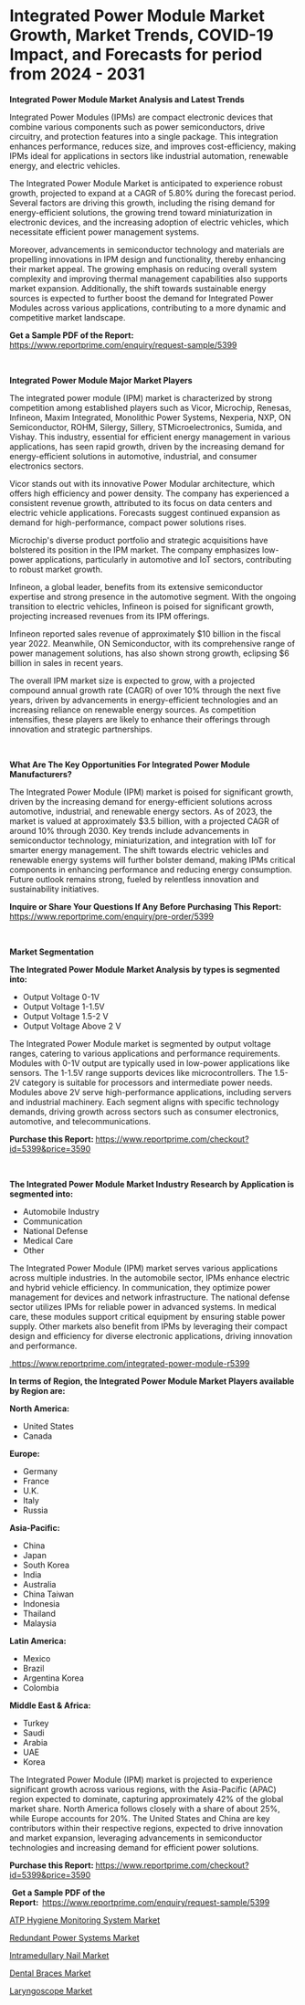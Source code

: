 <p><h1>Integrated Power Module Market Growth, Market Trends, COVID-19 Impact, and Forecasts for period from 2024 - 2031</h1></p><p><strong>Integrated Power Module Market Analysis and Latest Trends</strong></p>
<p><p>Integrated Power Modules (IPMs) are compact electronic devices that combine various components such as power semiconductors, drive circuitry, and protection features into a single package. This integration enhances performance, reduces size, and improves cost-efficiency, making IPMs ideal for applications in sectors like industrial automation, renewable energy, and electric vehicles.</p><p>The Integrated Power Module Market is anticipated to experience robust growth, projected to expand at a CAGR of 5.80% during the forecast period. Several factors are driving this growth, including the rising demand for energy-efficient solutions, the growing trend toward miniaturization in electronic devices, and the increasing adoption of electric vehicles, which necessitate efficient power management systems. </p><p>Moreover, advancements in semiconductor technology and materials are propelling innovations in IPM design and functionality, thereby enhancing their market appeal. The growing emphasis on reducing overall system complexity and improving thermal management capabilities also supports market expansion. Additionally, the shift towards sustainable energy sources is expected to further boost the demand for Integrated Power Modules across various applications, contributing to a more dynamic and competitive market landscape.</p></p>
<p><strong>Get a Sample PDF of the Report:&nbsp;</strong> <a href="https://www.reportprime.com/enquiry/request-sample/5399">https://www.reportprime.com/enquiry/request-sample/5399</a></p>
<p>&nbsp;</p>
<p><strong>Integrated Power Module Major Market Players</strong></p>
<p><p>The integrated power module (IPM) market is characterized by strong competition among established players such as Vicor, Microchip, Renesas, Infineon, Maxim Integrated, Monolithic Power Systems, Nexperia, NXP, ON Semiconductor, ROHM, Silergy, Sillery, STMicroelectronics, Sumida, and Vishay. This industry, essential for efficient energy management in various applications, has seen rapid growth, driven by the increasing demand for energy-efficient solutions in automotive, industrial, and consumer electronics sectors.</p><p>Vicor stands out with its innovative Power Modular architecture, which offers high efficiency and power density. The company has experienced a consistent revenue growth, attributed to its focus on data centers and electric vehicle applications. Forecasts suggest continued expansion as demand for high-performance, compact power solutions rises.</p><p>Microchip's diverse product portfolio and strategic acquisitions have bolstered its position in the IPM market. The company emphasizes low-power applications, particularly in automotive and IoT sectors, contributing to robust market growth.</p><p>Infineon, a global leader, benefits from its extensive semiconductor expertise and strong presence in the automotive segment. With the ongoing transition to electric vehicles, Infineon is poised for significant growth, projecting increased revenues from its IPM offerings.</p><p>Infineon reported sales revenue of approximately $10 billion in the fiscal year 2022. Meanwhile, ON Semiconductor, with its comprehensive range of power management solutions, has also shown strong growth, eclipsing $6 billion in sales in recent years.</p><p>The overall IPM market size is expected to grow, with a projected compound annual growth rate (CAGR) of over 10% through the next five years, driven by advancements in energy-efficient technologies and an increasing reliance on renewable energy sources. As competition intensifies, these players are likely to enhance their offerings through innovation and strategic partnerships.</p></p>
<p>&nbsp;</p>
<p><strong>What Are The Key Opportunities For Integrated Power Module Manufacturers?</strong></p>
<p><p>The Integrated Power Module (IPM) market is poised for significant growth, driven by the increasing demand for energy-efficient solutions across automotive, industrial, and renewable energy sectors. As of 2023, the market is valued at approximately $3.5 billion, with a projected CAGR of around 10% through 2030. Key trends include advancements in semiconductor technology, miniaturization, and integration with IoT for smarter energy management. The shift towards electric vehicles and renewable energy systems will further bolster demand, making IPMs critical components in enhancing performance and reducing energy consumption. Future outlook remains strong, fueled by relentless innovation and sustainability initiatives.</p></p>
<p><strong>Inquire or Share Your Questions If Any Before Purchasing This Report:</strong> <a href="https://www.reportprime.com/enquiry/pre-order/5399">https://www.reportprime.com/enquiry/pre-order/5399</a></p>
<p>&nbsp;</p>
<p><strong>Market Segmentation</strong></p>
<p><strong>The Integrated Power Module Market Analysis by types is segmented into:</strong></p>
<p><ul><li>Output Voltage 0-1V</li><li>Output Voltage 1-1.5V</li><li>Output Voltage 1.5-2 V</li><li>Output Voltage Above 2 V</li></ul></p>
<p><p>The Integrated Power Module market is segmented by output voltage ranges, catering to various applications and performance requirements. Modules with 0-1V output are typically used in low-power applications like sensors. The 1-1.5V range supports devices like microcontrollers. The 1.5-2V category is suitable for processors and intermediate power needs. Modules above 2V serve high-performance applications, including servers and industrial machinery. Each segment aligns with specific technology demands, driving growth across sectors such as consumer electronics, automotive, and telecommunications.</p></p>
<p><strong>Purchase this Report:&nbsp;</strong><a href="https://www.reportprime.com/checkout?id=5399&price=3590">https://www.reportprime.com/checkout?id=5399&price=3590</a></p>
<p>&nbsp;</p>
<p><strong>The Integrated Power Module Market Industry Research by Application is segmented into:</strong></p>
<p><ul><li>Automobile Industry</li><li>Communication</li><li>National Defense</li><li>Medical Care</li><li>Other</li></ul></p>
<p><p>The Integrated Power Module (IPM) market serves various applications across multiple industries. In the automobile sector, IPMs enhance electric and hybrid vehicle efficiency. In communication, they optimize power management for devices and network infrastructure. The national defense sector utilizes IPMs for reliable power in advanced systems. In medical care, these modules support critical equipment by ensuring stable power supply. Other markets also benefit from IPMs by leveraging their compact design and efficiency for diverse electronic applications, driving innovation and performance.</p></p>
<p><a href="https://www.reportprime.com/integrated-power-module-r5399">&nbsp;https://www.reportprime.com/integrated-power-module-r5399</a></p>
<p><strong>In terms of Region, the Integrated Power Module Market Players available by Region are:</strong></p>
<p>
    <p> <strong> North America: </strong>
        <ul>
            <li>United States</li>
            <li>Canada</li>
        </ul>
        </p> 
    <p> <strong> Europe: </strong>
        <ul>
            <li>Germany</li>
            <li>France</li>
            <li>U.K.</li>
            <li>Italy</li>
            <li>Russia</li>
        </ul>
        </p> 
    <p> <strong> Asia-Pacific: </strong>
        <ul>
            <li>China</li>
            <li>Japan</li>
            <li>South Korea</li>
            <li>India</li>
            <li>Australia</li>
            <li>China Taiwan</li>
            <li>Indonesia</li>
            <li>Thailand</li>
            <li>Malaysia</li>
        </ul>
        </p> 
    <p> <strong> Latin America: </strong>
        <ul>
            <li>Mexico</li>
            <li>Brazil</li>
            <li>Argentina Korea</li>
            <li>Colombia</li>
        </ul>
        </p> 
    <p> <strong> Middle East & Africa: </strong>
        <ul>
            <li>Turkey</li>
            <li>Saudi</li>
            <li>Arabia</li>
            <li>UAE</li>
            <li>Korea</li>
        </ul>
    </p>
    </p>
<p><p>The Integrated Power Module (IPM) market is projected to experience significant growth across various regions, with the Asia-Pacific (APAC) region expected to dominate, capturing approximately 42% of the global market share. North America follows closely with a share of about 25%, while Europe accounts for 20%. The United States and China are key contributors within their respective regions, expected to drive innovation and market expansion, leveraging advancements in semiconductor technologies and increasing demand for efficient power solutions.</p></p>
<p><strong>Purchase this Report: </strong><a href="https://www.reportprime.com/checkout?id=5399&price=3590">https://www.reportprime.com/checkout?id=5399&price=3590</a></p>
<p>&nbsp;<strong>Get a Sample PDF of the Report:&nbsp;&nbsp;</strong><a href="https://www.reportprime.com/enquiry/request-sample/5399">https://www.reportprime.com/enquiry/request-sample/5399</a></p>
<p><strong></strong></p>
<p><p><a href="https://issuu.com/reportprime-2/docs/atp-hygiene-monitoring-system-marke_ac95353d880274">ATP Hygiene Monitoring System Market</a></p><p><a href="https://issuu.com/reportprime-2/docs/redundant-power-systems-market-size_6ed7d860d24f04">Redundant Power Systems Market</a></p><p><a href="https://www.linkedin.com/pulse/intramedullary-nail-market-global-share-ranking-overall-do9rc?trackingId=tXQs5xr1S%2FOalfi%2FmxjjQg%3D%3D">Intramedullary Nail Market</a></p><p><a href="https://www.linkedin.com/pulse/dental-braces-industry-analysis-report-its-market-size-share-wya5c?trackingId=fKACD3vBSHiC%2Bvbl9zvfdw%3D%3D">Dental Braces Market</a></p><p><a href="https://www.linkedin.com/pulse/global-laryngoscope-market-size-expected-reach-cagr-13-vqpjc?trackingId=%2FEw64siJTxGwO3i1uNlu1w%3D%3D">Laryngoscope Market</a></p></p>